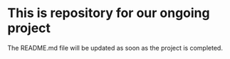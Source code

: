 # This is repository for our ongoing project

The README.md file will be updated as soon as the project is completed.
